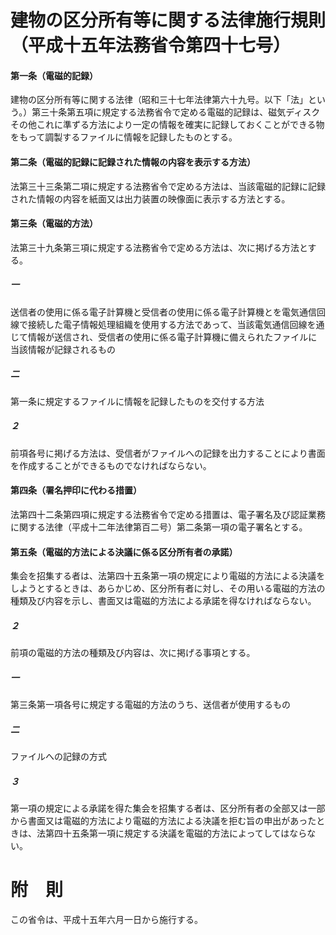 # 建物の区分所有等に関する法律施行規則（平成十五年法務省令第四十七号）
#### 第一条（電磁的記録）
建物の区分所有等に関する法律（昭和三十七年法律第六十九号。以下「法」という。）第三十条第五項に規定する法務省令で定める電磁的記録は、磁気ディスクその他これに準ずる方法により一定の情報を確実に記録しておくことができる物をもって調製するファイルに情報を記録したものとする。
#### 第二条（電磁的記録に記録された情報の内容を表示する方法）
法第三十三条第二項に規定する法務省令で定める方法は、当該電磁的記録に記録された情報の内容を紙面又は出力装置の映像面に表示する方法とする。
#### 第三条（電磁的方法）
法第三十九条第三項に規定する法務省令で定める方法は、次に掲げる方法とする。
##### 一
送信者の使用に係る電子計算機と受信者の使用に係る電子計算機とを電気通信回線で接続した電子情報処理組織を使用する方法であって、当該電気通信回線を通じて情報が送信され、受信者の使用に係る電子計算機に備えられたファイルに当該情報が記録されるもの
##### 二
第一条に規定するファイルに情報を記録したものを交付する方法
##### ２
前項各号に掲げる方法は、受信者がファイルへの記録を出力することにより書面を作成することができるものでなければならない。
#### 第四条（署名押印に代わる措置）
法第四十二条第四項に規定する法務省令で定める措置は、電子署名及び認証業務に関する法律（平成十二年法律第百二号）第二条第一項の電子署名とする。
#### 第五条（電磁的方法による決議に係る区分所有者の承諾）
集会を招集する者は、法第四十五条第一項の規定により電磁的方法による決議をしようとするときは、あらかじめ、区分所有者に対し、その用いる電磁的方法の種類及び内容を示し、書面又は電磁的方法による承諾を得なければならない。
##### ２
前項の電磁的方法の種類及び内容は、次に掲げる事項とする。
##### 一
第三条第一項各号に規定する電磁的方法のうち、送信者が使用するもの
##### 二
ファイルへの記録の方式
##### ３
第一項の規定による承諾を得た集会を招集する者は、区分所有者の全部又は一部から書面又は電磁的方法により電磁的方法による決議を拒む旨の申出があったときは、法第四十五条第一項に規定する決議を電磁的方法によってしてはならない。
# 附　則
この省令は、平成十五年六月一日から施行する。
